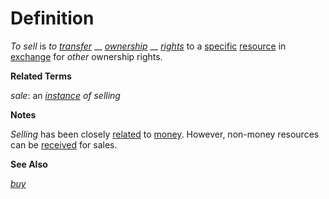 # Definition

_To sell_ is _to_ [_transfer_](https://github.com/gcassel/Modular-Organization-Terminology/blob/master/terms/transfer.md) __ [_ownership_](https://github.com/gcassel/Modular-Organization-Terminology/blob/master/terms/own.md) __ [_rights_](https://github.com/gcassel/Modular-Organization-Terminology/blob/master/terms/right.md) to a [specific](https://github.com/gcassel/Modular-Organization-Terminology/blob/master/terms/specific.md) [resource](https://github.com/gcassel/Modular-Organization-Terminology/blob/master/terms/resource.md) in [exchange](https://github.com/gcassel/Modular-Organization-Terminology/blob/master/terms/exchange.md) for _other_ ownership rights.

**Related Terms**

_sale_: an [_instance_](https://github.com/gcassel/Modular-Organization-Terminology/blob/master/terms/instance.md) _of selling_

**Notes**

_Selling_ has been closely [related](https://github.com/gcassel/Modular-Organization-Terminology/blob/master/terms/relate.md) to [money](https://github.com/gcassel/Modular-Organization-Terminology/blob/master/terms/money.md). However, non-money resources can be [received](https://github.com/gcassel/Modular-Organization-Terminology/blob/master/terms/receive.md) for sales.

**See Also**

[_buy_](https://github.com/gcassel/Modular-Organization-Terminology/blob/master/terms/buy.md)
